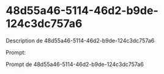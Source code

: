 # 48d55a46-5114-46d2-b9de-124c3dc757a6

Description de 48d55a46-5114-46d2-b9de-124c3dc757a6

Prompt:

Prompt de 48d55a46-5114-46d2-b9de-124c3dc757a6